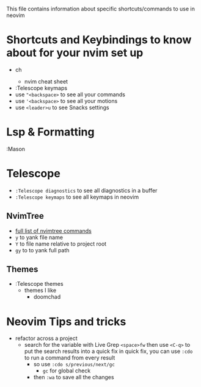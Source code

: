 This file contains information about specific shortcuts/commands to use in neovim

# Shortcuts and Keybindings to know about for your nvim set up

- <space>ch
  - nvim cheat sheet
- :Telescope keymaps
- use `"<backspace>` to see all your commands
- use `'<backspace>` to see all your motions
- use `<leader>u` to see Snacks settings

# Lsp & Formatting

:Mason

# Telescope

- `:Telescope diagnostics` to see all diagnostics in a buffer
- `:Telescope keymaps` to see all keymaps in neovim

## NvimTree

- [full list of nvimtree commands](https://github.com/nvim-tree/nvim-tree.lua/blob/master/doc/nvim-tree-lua.txt)
- `y` to yank file name
- `Y` to file name relative to project root
- `gy` to to yank full path

## Themes

- :Telescope themes
  - themes I like
    - doomchad

# Neovim Tips and tricks

- refactor across a project
  - search for the variable with Live Grep `<space>fw` then use `<C-q>` to put the search results into a quick fix in quick fix, you can use `:cdo` to run a command from every result
    - so use `:cdo s/previous/next/gc`
      - `gc` for global check
    - then `:wa` to save all the changes
